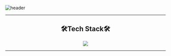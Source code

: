 ![header](https://capsule-render.vercel.app/api?type=waving&color=01E165&height=300&section=header&text=Dohyeon%20Won-nl-&desc=Welcome%20to%20my%20github%20page!&render&fontSize=80&fontColor=D1D1D1)

------

<div align="center"><h2>🛠Tech Stack🛠</h2></div>
<div align="center">
  <img src="https://img.shields.io/badge/HTML-E34F26?style=flat-square&logo=HTML5&logoColor=white"/>
</div>


------

<!--![1Dohyeon's GitHub stats](https://github-readme-stats.vercel.app/api?username=1Dohyeon&show_icons=true&theme=transparent)-->



<!--
**1Dohyeon/1Dohyeon** is a ✨ _special_ ✨ repository because its `README.md` (this file) appears on your GitHub profile.

Here are some ideas to get you started:

- 🔭 I’m currently working on ...
- 🌱 I’m currently learning ...
- 👯 I’m looking to collaborate on ...
- 🤔 I’m looking for help with ...
- 💬 Ask me about ...
- 📫 How to reach me: ...
- 😄 Pronouns: ...
- ⚡ Fun fact: ...
-->
